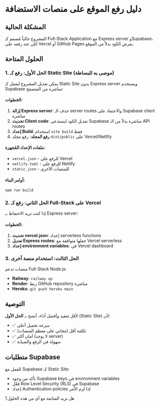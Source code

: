 # دليل رفع الموقع على منصات الاستضافة

## المشكلة الحالية
المشروع حالياً مُصمم كـ Full-Stack Application مع Express server وSupabase، لكن عند رفعه على Vercel أو GitHub Pages يعرض الكود بدلاً من الموقع.

## الحلول المتاحة

### 1. الحل الأول: رفع كـ Static Site (موصى به للبساطة)

يمكن تعديل المشروع ليعمل كـ Static Site بدون Express server ويستخدم Supabase مباشرة من المتصفح:

#### الخطوات:
1. **إزالة Express server**: حذف الـ server routes والاعتماد على Supabase client مباشرة
2. **تحديث Client code**: تعديل الكود ليستدعي Supabase مباشرة بدلاً من الـ API routes
3. **إعداد Build**: استخدام `vite build` فقط
4. **رفع المجلد**: رفع مجلد `dist/public` على Vercel/Netlify

#### ملفات الإعداد المُجهزة:
- `vercel.json` - للرفع على Vercel
- `netlify.toml` - للرفع على Netlify  
- `static.json` - للمنصات الأخرى

#### أوامر البناء:
```bash
npm run build
```

### 2. الحل الثاني: رفع كـ Full-Stack على Vercel

إذا كنت تريد الاحتفاظ بـ Express server:

#### الخطوات:
1. **تحديث vercel.json**: إعداد serverless functions
2. **تعديل Express routes**: جعلها متوافقة مع Vercel serverless
3. **إعداد environment variables**: في Vercel dashboard

### 3. الحل الثالث: استخدام منصة أخرى

منصات تدعم Full-Stack Node.js:
- **Railway**: `railway up`
- **Render**: ربط GitHub repository مباشرة
- **Heroku**: `git push heroku main`

## التوصية

لأقل تعقيد وأفضل أداء، أنصح بـ **الحل الأول** (Static Site) لأن:
- ✅ سرعة تحميل أعلى
- ✅ تكلفة أقل (مجاني على معظم المنصات)
- ✅ أمان أكثر (لا يوجد server)
- ✅ سهولة في الرفع والصيانة

## متطلبات Supabase

للعمل مع Supabase كـ Static Site:
- تأكد من وجود Supabase keys في environment variables
- فعّل Row Level Security (RLS) في Supabase
- إعداد Authentication policies إذا لزم الأمر

هل تريد المتابعة مع أي من هذه الحلول؟